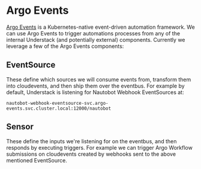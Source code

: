 # Argo Events

[Argo Events][argo-events] is a Kubernetes-native event-driven automation framework. We can use Argo Events to trigger
automations processes from any of the internal Understack (and potentially external) components. Currently we leverage a
few of the Argo Events components:

## EventSource

These define which sources we will consume events from, transform them into cloudevents, and then ship them over the
eventbus. For example by default, Understack is listening for Nautobot Webhook EventSources at:

`nautobot-webhook-eventsource-svc.argo-events.svc.cluster.local:12000/nautobot`

## Sensor

These define the inputs we're listening for on the eventbus, and then responds by executing triggers. For example we
can trigger Argo Workflow submissions on cloudevents created by webhooks sent to the above mentioned EventSource.

[argo-events]: <https://argoproj.github.io/argo-events/>
